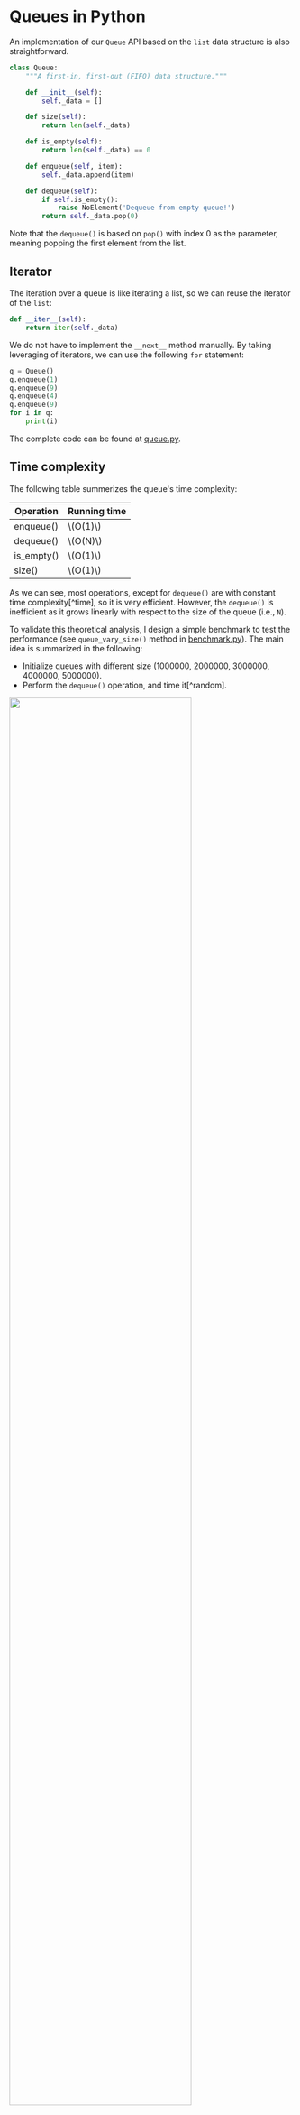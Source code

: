 # Queues in Python
An implementation of our `Queue` API based on the `list` data structure is also straightforward.

```python
class Queue:
    """A first-in, first-out (FIFO) data structure."""

    def __init__(self):
        self._data = []

    def size(self):
        return len(self._data)

    def is_empty(self):
        return len(self._data) == 0

    def enqueue(self, item):
        self._data.append(item)

    def dequeue(self):
        if self.is_empty():
            raise NoElement('Dequeue from empty queue!')
        return self._data.pop(0)
```

Note that the `dequeue()` is based on `pop()` with index 0 as the parameter, meaning popping the first element from the list.

## Iterator
The iteration over a queue is like iterating a list, so we can reuse the iterator of the `list`:

```python
def __iter__(self):
    return iter(self._data)
```

We do not have to implement the `__next__` method manually. By taking leveraging of iterators, we can use the following `for` statement:

```python
q = Queue()
q.enqueue(1)
q.enqueue(9)
q.enqueue(4)
q.enqueue(9)
for i in q:
    print(i)
```

The complete code can be found at [queue.py](https://github.com/ChenZhongPu/data-structure-swufe/tree/master/code/python/stack-queue/queue.py).

## Time complexity
The following table summerizes the queue's time complexity:

| Operation | Running time |
| -------- |  ------- |
| enqueue() | \\(O(1)\\) |
| dequeue() | \\(O(N)\\) |
| is_empty() | \\(O(1)\\) |
| size() | \\(O(1)\\) |

As we can see, most operations, except for `dequeue()` are with constant time complexity[^time], so it is very efficient. However, the `dequeue()` is inefficient as it grows linearly with respect to the size of the queue (i.e., `N`).

To validate this theoretical analysis, I design a simple benchmark to test the performance (see `queue_vary_size()` method in [benchmark.py](https://github.com/ChenZhongPu/data-structure-swufe/tree/master/code/python/stack-queue/benchmark.py)). The main idea is summarized in the following:

- Initialize queues with different size (1000000, 2000000, 3000000, 4000000, 5000000).
- Perform the `dequeue()` operation, and time it[^random].

<img src="image/queue_benchmark.png" width="80%">

As we expect, the running time is roughly linear with respect to the size of the queue.

Now let's explore the reason of the inefficiency. Since the underlying data structure is a list, when we call `enqueue()` on it, the first item will be removed and **the next N-1 items will be shifted to the left**. Clearly, this moving action will result in \\(O(N)\\). Of course this design still achieves an acceptable performance in applications in which queues have relatively modest size, but when it comes to a large amount of data, it should be improved.

## Using an array circularly
This subsection is adapted from [Circular Queue](https://www.geeksforgeeks.org/circular-queue-set-1-introduction-array-implementation/). Such structure is also known as *ring buffer* in many applications.

<img src="https://media.geeksforgeeks.org/wp-content/uploads/Circular-queue.png">

As illustrated in the figure above, we shall maintain a *front* pointer (i.e., *index*) to point to the first item and use *rear* pointer (i.e., *index*) to point to next available position[^rear]. Assume this circular array is large enough to hold all items:

- `enqueue()`: update *rear* to next one in the clock-wise.
- `dequeue()`: update *front* to next one in the clock-wise.

Now let's consider a running example to understand the principle of circular arrays. Suppose the size of the array is 8, and the queue `q` is empty at start, and the `front` is 0:

| Operation |  Front |  Rear |  Size |
| ---- | ----- | ----- | ---- |
|  (Start) | 0 | 0 | 0 |
| q.enqueue(10) | 0 | 1 | 1 |
| q.enqueue(20) | 0 | 2 | 2 |
| q.enqueue(30) | 0 | 3 | 3 |
| q.dequeue() | 1 | 4 | 2 |
| q.enqueue(40) | 1 | 5 | 3 |
| q.enqueue(50) | 1 | 6 | 4 |
| q.dequeue() | 2 | 6 | 3 |

Obviously, the `dequeue()` operation only results in a pointer shift, so **the time complexity is \\(O(1)\\)**. What a clever design! In addition, we can find that the specific pointer (i.e., *index*) does not really matter, so we can maintain *front* and *size* instead, and the *rear* can be computed based on them.

```python
class CircularQueue:
    """A queue based on a circular array."""

    DEFAULT_CAPACITY = 10

    def __init__(self):
        self._data = [None] * CircularQueue.DEFAULT_CAPACITY
        self._size = 0
        self._front = 0
```

Then, what if we call `enqueue()` when *front* is 6 and *size* is 1? In this case, the implicit *rear* will become 0 because `(7 + 1) mod 8 = 0`. The `mod` operation makes the pointer in arrays be circular.

> It is only circular conceptually, and it is still a linear array. The implementation shares many ideas with *Stack based on array* in [Stacks in Java](./stack_java.md).

A final problem to be addressed is to resize. As we have learned in [Stacks in Java](./stack_java.md), we shall resize the underlying array if the size reaches to its capacity.

```python
def enqueue(self, item):
    # expand
    if self.size() == len(self._data):
        self._resize(2 * len(self._data))
    avail = (self._front + self.size()) % len(self._data)
    self._data[avail] = item
    self._size += 1
```

We always double the array's size when the size of a queue reaches to its capacity. `avail`, computed through a mod operation, means, in fact, `rear`, the available position in the array.

```python
def dequeue(self):
    if self.is_empty():
        raise NoElement('Dequeue from empty queue!')
    # shrink (optional)
    if self.size() <= len(self._data) // 4:
        self._resize(len(self._data) // 2)
    answer = self._data[self._front]
    self._data[self._front] = None
    self._front = (self._front + 1) % len(self._data)
    self._size -= 1
    return answer
```

The shrink operation is optional to save the memory space. Again, we update `front` through a mod operation. When the pointer shifts, it is a good practice to let it point to `None` for the sake of garbage collection.

The *resize* operation is a private method, and it is worthwhile to investigate how it works:

```python
def _resize(self, capacity):
    assert capacity > self.size()
    old = self._data
    self._data = [None] * capacity
    walk = self._front
    for i in range(self._size):
        self._data[i] = old[walk]
        walk = (1 + walk) % len(old)
    self._front = 0
```

<img src="image/list_address.png" width="50%">

To understand it, we shall have a basic knowledge about the object model in Python:

When we create a list `data`, we essentially create a list and assigns the reference to `data`. So `data` is not the list itself, and it roughly has two parts: the *address* pointing to the list, and the *size* of the list.

```python
data = [1, 2, 3]
old = data
```

If we add a new item to `old`, then `data` will also be updated:

```python
old.append(4)
# [1, 2, 3, 4]
print(data)
```

Therefore, `old` and `data` refer to the same object, but with different names[^memory]. Now let's revisit the implementation of `_resize()`. After `self._data = [None] * capacity` is called, it becomes

<img src="image/list_address2.png" width="70%">

The next step is to copy from `old[front..rear]` to `data[0.._size]`. Of course, the range from `front` to `near` may be circular so it should be computed through the mod operation.

The complete code can be found at [circular_queue.py](https://github.com/ChenZhongPu/data-structure-swufe/tree/master/code/python/stack-queue/circular_queue.py). Please try to implement an iterator for circular queues on your own before checking the code in GitHub.

## A few notes on queues

> When you need queues, please consider [collections.deque](https://docs.python.org/3/library/collections.html#collections.deque), instead of implementing a new one from the scratch.

---
[^time] Like stacks, the time complexity of `enqueue()` is *amortized*.

[^random] To avoid the randomness brought by a single operation, we repeat it 20 times. Since 20 is much smaller than the size of queue, the measured time still makes sense.

[^rear] Some designs assume that `rear` points to the last item in a queue. In this case, `rear` is -1 when the queue is empty.

[^memory] https://towardsdatascience.com/python-memory-and-objects-e7bec4a2845